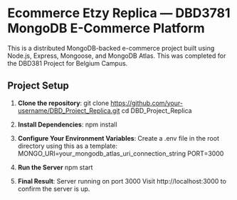 # Ecommerce Etzy Replica — DBD3781 MongoDB E-Commerce Platform

This is a distributed MongoDB-backed e-commerce project built using Node.js, Express, Mongoose, and MongoDB Atlas. This was completed for the DBD381 Project for Belgium Campus.

## Project Setup

1. **Clone the repository**:
git clone https://github.com/your-username/DBD_Project_Replica.git
cd DBD_Project_Replica

2. **Install Dependencies**:
npm install

3. **Configure Your Environment Variables**:
Create a .env file in the root directory using this as a template:
MONGO_URI=your_mongodb_atlas_uri_connection_string
PORT=3000

4. **Run the Server**
npm start 

5. **Final Result**:
Server running on port 3000
Visit http://localhost:3000 to confirm the server is up.